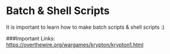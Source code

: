 # Batch & Shell Scripts
It is important to learn how to make batch scripts & shell scripts :)

###Important Links:
https://overthewire.org/wargames/krypton/krypton1.html
